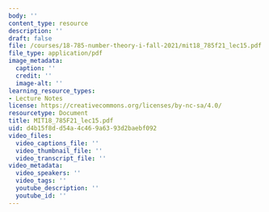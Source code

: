```yaml
---
body: ''
content_type: resource
description: ''
draft: false
file: /courses/18-785-number-theory-i-fall-2021/mit18_785f21_lec15.pdf
file_type: application/pdf
image_metadata:
  caption: ''
  credit: ''
  image-alt: ''
learning_resource_types:
- Lecture Notes
license: https://creativecommons.org/licenses/by-nc-sa/4.0/
resourcetype: Document
title: MIT18_785F21_lec15.pdf
uid: d4b15f8d-d54a-4c46-9a63-93d2baebf092
video_files:
  video_captions_file: ''
  video_thumbnail_file: ''
  video_transcript_file: ''
video_metadata:
  video_speakers: ''
  video_tags: ''
  youtube_description: ''
  youtube_id: ''
---
```

